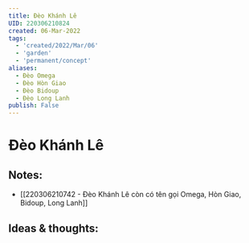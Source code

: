 ```yaml
---
title: Đèo Khánh Lê
UID: 220306210824
created: 06-Mar-2022
tags:
  - 'created/2022/Mar/06'
  - 'garden'
  - 'permanent/concept'
aliases:
  - Đèo Omega
  - Đèo Hòn Giao
  - Đèo Bidoup
  - Đèo Long Lanh
publish: False
---
```

# Đèo Khánh Lê

## Notes:
- [[220306210742 - Đèo Khánh Lê còn có tên gọi Omega, Hòn Giao, Bidoup, Long Lanh]]


## Ideas & thoughts:


